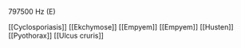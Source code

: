 797500 Hz (E)

[[Cyclosporiasis]]
[[Ekchymose]]
[[Empyem]]
[[Empyem]]
[[Husten]]
[[Pyothorax]]
[[Ulcus cruris]]